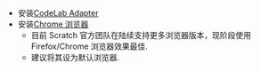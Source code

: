- 安装[CodeLab Adapter](/user_guide/install/)
- 安装[Chrome 浏览器](https://www.google.cn/chrome/index.html)
    - 目前 Scratch 官方团队在陆续支持更多浏览器版本，现阶段使用 Firefox/Chrome 浏览器效果最佳.
    - 建议将其设为默认浏览器.
